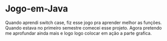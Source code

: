 # Jogo-em-Java
Quando aprendi switch case, fiz esse jogo pra aprender melhor as funções.
Quando estava no primeiro semestre comecei esse projeto.
Agora pretendo me aprofundar ainda mais e logo logo colocar em ação a parte grafica.
